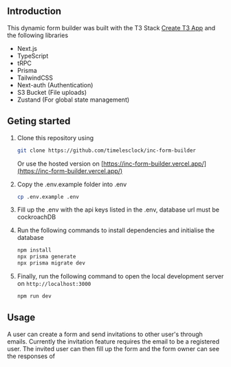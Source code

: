 ## Introduction

This dynamic form builder was built with the T3 Stack [Create T3 App](https://create.t3.gg/) and the following libraries

- Next.js
- TypeScript
- tRPC
- Prisma
- TailwindCSS
- Next-auth (Authentication)
- S3 Bucket (File uploads)
- Zustand (For global state management)

## Geting started

1. Clone this repository using

   ```bash
   git clone https://github.com/timelesclock/inc-form-builder
   ```

   Or use the hosted version on
   [https://inc-form-builder.vercel.app/](https://inc-form-builder.vercel.app/)
2. Copy the .env.example folder into .env

   ```bash
   cp .env.example .env
   ```
3. Fill up the .env with the api keys listed in the .env, database url must be cockroachDB
4. Run the following commands to install dependencies and initialise the database

   ```bash
   npm install
   npx prisma generate
   npx prisma migrate dev
   ```
5. Finally, run the following command to open the local development server on `http://localhost:3000`

   ```bash
   npm run dev
   ```

## Usage

A user can create a form and send invitations to other user's through emails. Currently the invitation feature requires the email to be a registered user.
The invited user can then fill up the form and the form owner can see the responses of
